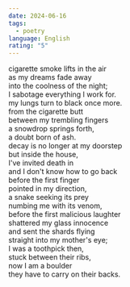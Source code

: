 ```yaml
---
date: 2024-06-16
tags:
  - poetry
language: English
rating: "5"
---
```

cigarette smoke lifts in the air  
as my dreams fade away  
into the coolness of the night;  
I sabotage everything I work for.  
my lungs turn to black once more.  
from the cigarette butt  
between my trembling fingers  
a snowdrop springs forth,  
a doubt born of ash.  
decay is no longer at my doorstep  
but inside the house,  
I've invited death in  
and I don't know how to go back  
before the first finger  
pointed in my direction,  
a snake seeking its prey  
numbing me with its venom,  
before the first malicious laughter  
shattered my glass innocence  
and sent the shards flying  
straight into my mother's eye;  
I was a toothpick then,  
stuck between their ribs,  
now I am a boulder  
they have to carry on their backs.